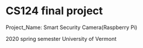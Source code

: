 # CS124 final project
Project_Name: Smart Security Camera(Raspberry Pi)

2020 spring semester
University of Vermont

